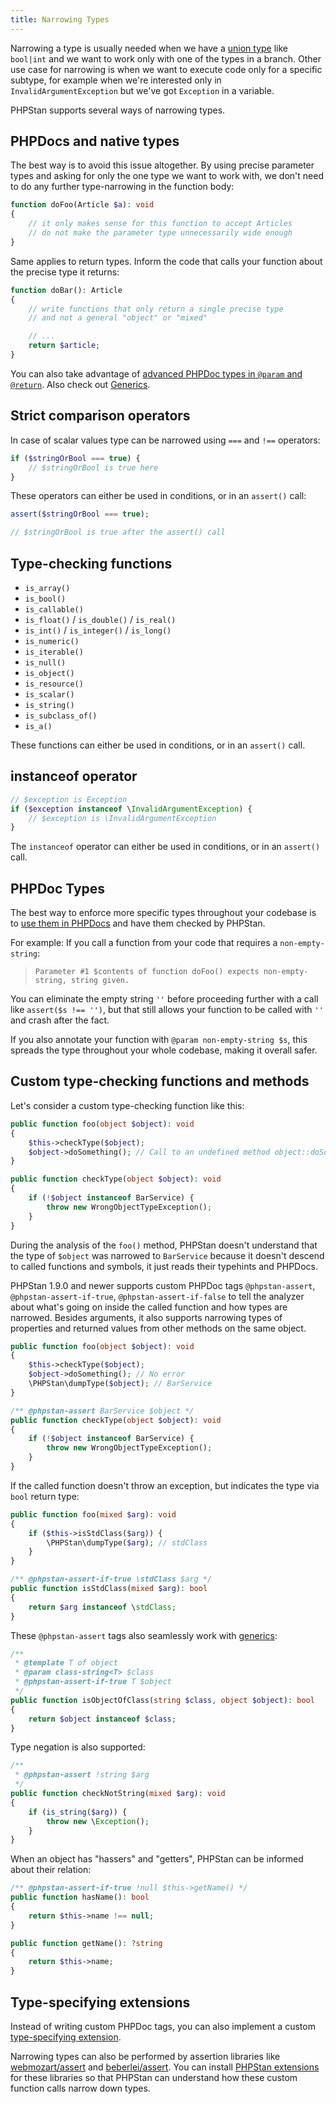 ```yaml
---
title: Narrowing Types
---
```


Narrowing a type is usually needed when we have a [union type](/blog/union-types-vs-intersection-types) like `bool|int` and we want to work only with one of the types in a branch. Other use case for narrowing is when we want to execute code only for a specific subtype, for example when we're interested only in `InvalidArgumentException` but we've got `Exception` in a variable.

PHPStan supports several ways of narrowing types.

PHPDocs and native types
----------------------

The best way is to avoid this issue altogether. By using precise parameter types and asking for only the one type we want to work with, we don't need to do any further type-narrowing in the function body:

```php
function doFoo(Article $a): void
{
	// it only makes sense for this function to accept Articles
	// do not make the parameter type unnecessarily wide enough
}
```

Same applies to return types. Inform the code that calls your function about the precise type it returns:

```php
function doBar(): Article
{
	// write functions that only return a single precise type
	// and not a general "object" or "mixed"

	// ...
	return $article;
}
```

You can also take advantage of [advanced PHPDoc types in `@param` and `@return`](/writing-php-code/phpdoc-types). Also check out [Generics](/blog/generics-by-examples).

Strict comparison operators
----------------------

In case of scalar values type can be narrowed using `===` and `!==` operators:

```php
if ($stringOrBool === true) {
    // $stringOrBool is true here
}
```

These operators can either be used in conditions, or in an `assert()` call:

```php
assert($stringOrBool === true);

// $stringOrBool is true after the assert() call
```

Type-checking functions
----------------------

* `is_array()`
* `is_bool()`
* `is_callable()`
* `is_float()` / `is_double()` / `is_real()`
* `is_int()` / `is_integer()` / `is_long()`
* `is_numeric()`
* `is_iterable()`
* `is_null()`
* `is_object()`
* `is_resource()`
* `is_scalar()`
* `is_string()`
* `is_subclass_of()`
* `is_a()`

These functions can either be used in conditions, or in an `assert()` call.

instanceof operator
----------------------

```php
// $exception is Exception
if ($exception instanceof \InvalidArgumentException) {
    // $exception is \InvalidArgumentException
}
```

The `instanceof` operator can either be used in conditions, or in an `assert()` call.


PHPDoc Types
----------------------

The best way to enforce more specific types throughout your codebase is to [use them in PHPDocs](/writing-php-code/phpdoc-types) and have them checked by PHPStan.

For example: If you call a function from your code that requires a `non-empty-string`:

> `Parameter #1 $contents of function doFoo() expects non-empty-string, string given.`

You can eliminate the empty string `''` before proceeding further with a call like `assert($s !== '')`, but that still allows your function to be called with `''` and crash after the fact.

If you also annotate your function with `@param non-empty-string $s`, this spreads the type throughout your whole codebase, making it overall safer.

Custom type-checking functions and methods
----------------------

Let's consider a custom type-checking function like this:

```php
public function foo(object $object): void
{
    $this->checkType($object);
    $object->doSomething(); // Call to an undefined method object::doSomething().
}

public function checkType(object $object): void
{
    if (!$object instanceof BarService) {
        throw new WrongObjectTypeException();
    }
}
```

During the analysis of the `foo()` method, PHPStan doesn't understand that the type of `$object` was narrowed to `BarService` because it doesn't descend to called functions and symbols, it just reads their typehints and PHPDocs.

PHPStan 1.9.0 and newer supports custom PHPDoc tags `@phpstan-assert`, `@phpstan-assert-if-true`, `@phpstan-assert-if-false` to tell the analyzer about what's going on inside the called function and how types are narrowed. Besides arguments, it also supports narrowing types of properties and returned values from other methods on the same object.

```php
public function foo(object $object): void
{
    $this->checkType($object);
    $object->doSomething(); // No error
    \PHPStan\dumpType($object); // BarService
}

/** @phpstan-assert BarService $object */
public function checkType(object $object): void
{
    if (!$object instanceof BarService) {
        throw new WrongObjectTypeException();
    }
}
```

If the called function doesn't throw an exception, but indicates the type via `bool` return type:

```php
public function foo(mixed $arg): void
{
    if ($this->isStdClass($arg)) {
        \PHPStan\dumpType($arg); // stdClass
    }
}

/** @phpstan-assert-if-true \stdClass $arg */
public function isStdClass(mixed $arg): bool
{
    return $arg instanceof \stdClass;
}
```

These `@phpstan-assert` tags also seamlessly work with [generics](/blog/generics-in-php-using-phpdocs):

```php
/**
 * @template T of object
 * @param class-string<T> $class
 * @phpstan-assert-if-true T $object
 */
public function isObjectOfClass(string $class, object $object): bool
{
    return $object instanceof $class;
}
```

Type negation is also supported:

```php
/**
 * @phpstan-assert !string $arg
 */
public function checkNotString(mixed $arg): void
{
    if (is_string($arg)) {
        throw new \Exception();
    }
}
```

When an object has "hassers" and "getters", PHPStan can be informed about their relation:

```php
/** @phpstan-assert-if-true !null $this->getName() */
public function hasName(): bool
{
    return $this->name !== null;
}

public function getName(): ?string
{
    return $this->name;
}
```

Type-specifying extensions
----------------------

Instead of writing custom PHPDoc tags, you can also implement a custom [type-specifying extension](/developing-extensions/type-specifying-extensions).

Narrowing types can also be performed by assertion libraries like [webmozart/assert](https://github.com/webmozart/assert) and [beberlei/assert](https://github.com/beberlei/assert). You can install [PHPStan extensions](/user-guide/extension-library) for these libraries so that PHPStan can understand how these custom function calls narrow down types.
